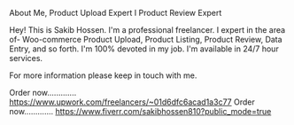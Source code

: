 About Me,
Product Upload Expert I Product Review Expert


Hey! This is Sakib Hossen. I'm a professional freelancer. I expert in the area of- Woo-commerce Product Upload, Product Listing, Product Review, Data Entry, and so forth. I'm 100% devoted in my job. I'm available in 24/7 hour services.

For more information please keep in touch with me.


Order now............. https://www.upwork.com/freelancers/~01d6dfc6acad1a3c77
Order now............. https://www.fiverr.com/sakibhossen810?public_mode=true
